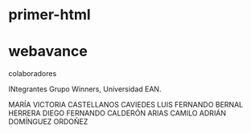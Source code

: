 # primer-html
# webavance


colaboradores

INtegrantes Grupo Winners, Universidad EAN.

MARÍA VICTORIA CASTELLANOS CAVIEDES
LUIS FERNANDO BERNAL HERRERA
DIEGO FERNANDO CALDERÓN ARIAS
CAMILO ADRIÁN DOMÍNGUEZ ORDOÑEZ

